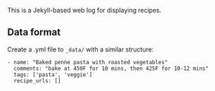 This is a Jekyll-based web log for displaying recipes.

## Data format

Create a .yml file to `_data/` with a similar structure:

````
- name: "Baked penne pasta with roasted vegetables"
  comments: "bake at 450F for 10 mins, then 425F for 10-12 mins"
  tags: ['pasta', 'veggie']
  recipe_urls: []
````
